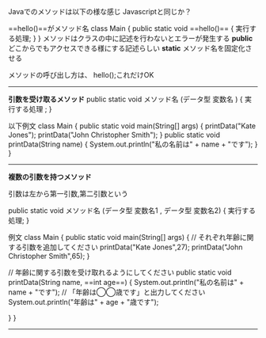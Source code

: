 Javaでのメソッドは以下の様な感じ
Javascriptと同じか？

==hello()==がメソッド名
class Main {
	public static void ==hello()== {
		実行する処理;
	}
}
メソッドはクラスの中に記述を行わないとエラーが発生する
**public**
どこからでもアクセスできる様にする記述らしい
**static**
メソッド名を固定化させる

メソッドの呼び出し方は、 hello();これだけOK

****
**引数を受け取るメソッド**
public static void メソッド名 (データ型 変数名 ) {
	実行する処理 ;
}

以下例文
class Main {
  public static void main(String[] args) {
    printData("Kate Jones");
    printData("John Christopher Smith");
  }
  public static void printData(String name) {
    System.out.println("私の名前は" + name + "です");
  }
}
****
**複数の引数を持つメソッド**

引数は左から第一引数,第二引数という

public static void メソッド名 (データ型 変数名1 , データ型 変数名2) {
	実行する処理;
}

例文
class Main {
  public static void main(String[] args) {
    // それぞれ年齢に関する引数を追加してください
    printData("Kate Jones",27);
    printData("John Christopher Smith",65);
  }

  // 年齢に関する引数を受け取れるようにしてください
  public static void printData(String name, ==int age==) {
    System.out.println("私の名前は" + name + "です");
    // 「年齢は◯◯歳です」と出力してください
    System.out.println("年齢は" + age + "歳です");
    
  }
}
****
